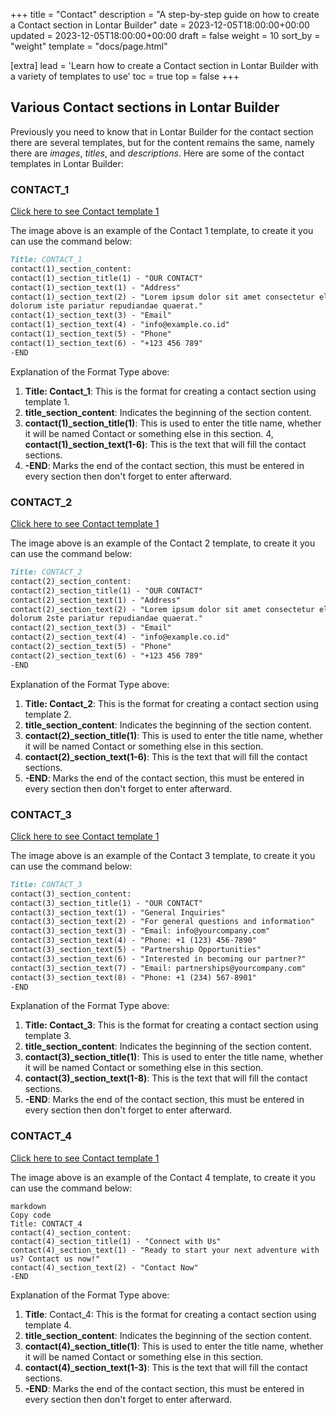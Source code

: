 +++
title = "Contact"
description = "A step-by-step guide on how to create a Contact section in Lontar Builder"
date = 2023-12-05T18:00:00+00:00
updated = 2023-12-05T18:00:00+00:00
draft = false
weight = 10
sort_by = "weight"
template = "docs/page.html"

[extra]
lead = 'Learn how to create a Contact section in Lontar Builder with a variety of templates to use'
toc = true
top = false
+++

## Various Contact sections in Lontar Builder
Previously you need to know that in Lontar Builder for the contact section there are several templates, but for the content remains the same, namely there are *images*, *titles*, and *descriptions*. Here are some of the contact templates in Lontar Builder:

### CONTACT_1

[Click here to see Contact template 1](https://imgur.com/trQ6SXD)

The image above is an example of the Contact 1 template, to create it you can use the command below:

```markdown
Title: CONTACT_1
contact(1)_section_content:
contact(1)_section_title(1) - "OUR CONTACT"
contact(1)_section_text(1) - "Address"
contact(1)_section_text(2) - "Lorem ipsum dolor sit amet consectetur elit.Dignissimos corrupti nihil commodi
dolorum iste pariatur repudiandae quaerat."
contact(1)_section_text(3) - "Email"
contact(1)_section_text(4) - "info@example.co.id"
contact(1)_section_text(5) - "Phone"
contact(1)_section_text(6) - "+123 456 789"
-END
```
Explanation of the Format Type above:

1. **Title: Contact_1**: This is the format for creating a contact section using template 1.
2. **title_section_content**: Indicates the beginning of the section content.
3. **contact(1)_section_title(1)**: This is used to enter the title name, whether it will be named Contact or something else in this section.
4, **contact(1)_section_text(1-6)**: This is the text that will fill the contact sections.
5. **-END**: Marks the end of the contact section, this must be entered in every section then don't forget to enter afterward.

### CONTACT_2

[Click here to see Contact template 1](https://imgur.com/trQ6SXD)

The image above is an example of the Contact 2 template, to create it you can use the command below:

```markdown
Title: CONTACT_2
contact(2)_section_content:
contact(2)_section_title(1) - "OUR CONTACT"
contact(2)_section_text(1) - "Address"
contact(2)_section_text(2) - "Lorem ipsum dolor sit amet consectetur elit.Dignissimos corrupti nihil commodi
dolorum 2ste pariatur repudiandae quaerat."
contact(2)_section_text(3) - "Email"
contact(2)_section_text(4) - "info@example.co.id"
contact(2)_section_text(5) - "Phone"
contact(2)_section_text(6) - "+123 456 789"
-END
```

Explanation of the Format Type above:

1. **Title: Contact_2**: This is the format for creating a contact section using template 2.
2. **title_section_content**: Indicates the beginning of the section content.
3. **contact(2)_section_title(1)**: This is used to enter the title name, whether it will be named Contact or something else in this section.
4. **contact(2)_section_text(1-6)**: This is the text that will fill the contact sections.
5. **-END**: Marks the end of the contact section, this must be entered in every section then don't forget to enter afterward.

### CONTACT_3

[Click here to see Contact template 1](https://imgur.com/trQ6SXD)

The image above is an example of the Contact 3 template, to create it you can use the command below:

```markdown
Title: CONTACT_3
contact(3)_section_content:
contact(3)_section_title(1) - "OUR CONTACT"
contact(3)_section_text(1) - "General Inquiries"
contact(3)_section_text(2) - "For general questions and information"
contact(3)_section_text(3) - "Email: info@yourcompany.com"
contact(3)_section_text(4) - "Phone: +1 (123) 456-7890"
contact(3)_section_text(5) - "Partnership Opportunities"
contact(3)_section_text(6) - "Interested in becoming our partner?"
contact(3)_section_text(7) - "Email: partnerships@yourcompany.com"
contact(3)_section_text(8) - "Phone: +1 (234) 567-8901"
-END
```

Explanation of the Format Type above:

1. **Title: Contact_3**: This is the format for creating a contact section using template 3.
2. **title_section_content**: Indicates the beginning of the section content.
3. **contact(3)_section_title(1)**: This is used to enter the title name, whether it will be named Contact or something else in this section.
4. **contact(3)_section_text(1-8)**: This is the text that will fill the contact sections.
5. **-END**: Marks the end of the contact section, this must be entered in every section then don't forget to enter afterward.


### CONTACT_4

[Click here to see Contact template 1](https://imgur.com/trQ6SXD)

The image above is an example of the Contact 4 template, to create it you can use the command below:

```
markdown
Copy code
Title: CONTACT_4
contact(4)_section_content:
contact(4)_section_title(1) - "Connect with Us"
contact(4)_section_text(1) - "Ready to start your next adventure with us? Contact us now!"
contact(4)_section_text(2) - "Contact Now"
-END
```

Explanation of the Format Type above:

1. **Title**: Contact_4: This is the format for creating a contact section using template 4.
2. **title_section_content**: Indicates the beginning of the section content.
3. **contact(4)_section_title(1)**: This is used to enter the title name, whether it will be named Contact or something else in this section.
4. **contact(4)_section_text(1-3)**: This is the text that will fill the contact sections.
5. **-END**: Marks the end of the contact section, this must be entered in every section then don't forget to enter afterward.